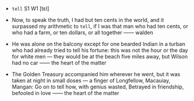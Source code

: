 - `tell` S1 W1 [tɛl]



-  Now, to speak the truth, I had but ten cents in the world, and it surpassed my arithmetic to `tell`, if I was that man who had ten cents, or who had a farm, or ten dollars, or all together —— walden

-  He was alone on the balcony except for one bearded Indian in a turban who had already tried to tell his fortune: this was not the hour or the day for white men — they would be at the beach five miles away, but Wilson had no car —— the heart of the matter

-  The Golden Treasury accompanied him wherever he went, but it was taken at night in small doses — a finger of Longfellow, Macauiay, Mangan: Go on to tell how, with genius wasted, Betrayed in friendship, befooled in love  —— the heart of the matter